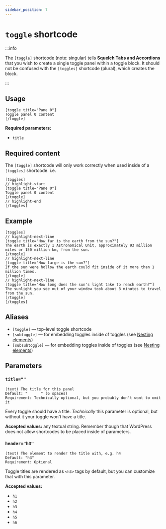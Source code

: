 ```yaml
---
sidebar_position: 7
---
```


# `toggle` shortcode

:::info

The `[toggle]` shortcode (note: singular) tells **Squelch Tabs and Accordions** that you wish to create a single toggle panel within a toggle block. It should not be confused with the `[toggles]` shortcode (plural), which creates the block.

:::

## Usage


```
[toggle title="Pane 0"]
Toggle panel 0 content
[/toggle]
```

**Required parameters:**

* `title`

## Required content

The `[toggle]` shortcode will only work correctly when used inside of a `[toggles]` shortcode. i.e.

```text
[toggles]
// highlight-start
[toggle title="Pane 0"]
Toggle panel 0 content
[/toggle]
// highlight-end
[/toggles]
```

## Example

```text
[toggles]
// highlight-next-line
[toggle title="How far is the earth from the sun?"]
The earth is exactly 1 Astronomical Unit, approximately 93 million miles or 150 million km, from the sun.
[/toggle]
// highlight-next-line
[toggle title="How large is the sun?"]
If the sun were hollow the earth could fit inside of it more than 1 million times.
[/toggle]
// highlight-next-line
[toggle title="How long does the sun's light take to reach earth?"]
The sunlight you see out of your window took about 8 minutes to travel from the sun.
[/toggle]
[/toggles]
```

## Aliases

* `[toggle]` — top-level toggle shortcode
* `[subtoggle]` — for embedding toggles inside of toggles (see [Nesting elements](../advanced/nesting-elements.md))
* `[subsubtoggle]` — for embedding toggles inside of toggles (see [Nesting elements](../advanced/nesting-elements.md))

## Parameters

### `title=""`

```
(text) The title for this panel
Default: "      " (6 spaces)
Requirement: Technically optional, but you probably don't want to omit it
```

Every toggle should have a title. *Technically* this parameter is optional, but without it your toggle won't have a title.

**Accepted values:** any textual string. Remember though that WordPress does not allow shortcodes to be placed inside of parameters.

### `header="h3"`

```
(text) The element to render the title with, e.g. h4
Default: "h3"
Requirement: Optional
```

Toggle titles are rendered as `<h3>` tags by default, but you can customize that with this parameter.

**Accepted values:**

* `h1`
* `h2`
* `h3`
* `h4`
* `h5`
* `h6`

